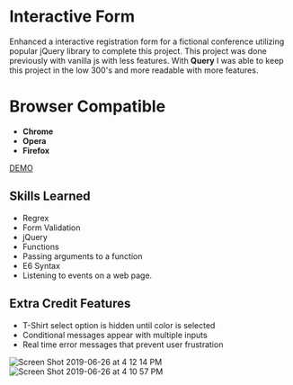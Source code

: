 # Interactive Form

Enhanced a interactive registration form for a fictional conference utilizing popular jQuery library to complete this project. This project was done previously with vanilla js with less features. With **Query** I was able to keep this project in the low 300's and more readable with more features.


# Browser Compatible
- **Chrome**
- **Opera**
- **Firefox**

[DEMO](https://eliq1986.github.io/interactive-form-jQuery/)

## Skills Learned
- Regrex
- Form Validation
- jQuery
- Functions
- Passing arguments to a function
- E6 Syntax
- Listening to events on a web page.




## Extra Credit Features
- T-Shirt select option is hidden until color is selected
- Conditional messages appear with multiple inputs
-  Real time error messages that prevent user frustration

![Screen Shot 2019-06-26 at 4 12 14 PM](https://user-images.githubusercontent.com/6277603/60221097-37e1b580-982d-11e9-92c1-a9920ca5a762.png)
![Screen Shot 2019-06-26 at 4 10 57 PM](https://user-images.githubusercontent.com/6277603/60221096-37e1b580-982d-11e9-9436-a59a734c8edf.png)
